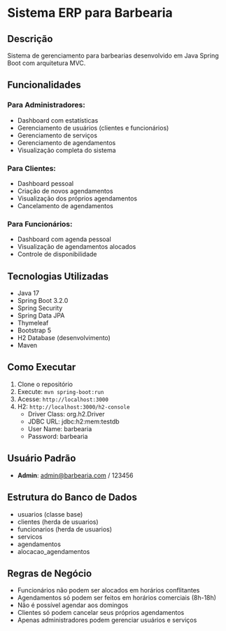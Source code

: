 # Sistema ERP para Barbearia

## Descrição
Sistema de gerenciamento para barbearias desenvolvido em Java Spring Boot com arquitetura MVC.

## Funcionalidades

### Para Administradores:
- Dashboard com estatísticas
- Gerenciamento de usuários (clientes e funcionários)
- Gerenciamento de serviços
- Gerenciamento de agendamentos
- Visualização completa do sistema

### Para Clientes:
- Dashboard pessoal
- Criação de novos agendamentos
- Visualização dos próprios agendamentos
- Cancelamento de agendamentos

### Para Funcionários:
- Dashboard com agenda pessoal
- Visualização de agendamentos alocados
- Controle de disponibilidade

## Tecnologias Utilizadas
- Java 17
- Spring Boot 3.2.0
- Spring Security
- Spring Data JPA
- Thymeleaf
- Bootstrap 5
- H2 Database (desenvolvimento)
- Maven

## Como Executar

1. Clone o repositório
2. Execute: `mvn spring-boot:run`
3. Acesse: `http://localhost:3000`
4. H2: `http://localhost:3000/h2-console`
    - Driver Class: org.h2.Driver
    - JDBC URL: jdbc:h2:mem:testdb 
    - User Name: barbearia 
    - Password: barbearia

## Usuário Padrão
- **Admin**: admin@barbearia.com / 123456

## Estrutura do Banco de Dados
- usuarios (classe base)
- clientes (herda de usuarios)
- funcionarios (herda de usuarios)
- servicos
- agendamentos
- alocacao_agendamentos

## Regras de Negócio
- Funcionários não podem ser alocados em horários conflitantes
- Agendamentos só podem ser feitos em horários comerciais (8h-18h)
- Não é possível agendar aos domingos
- Clientes só podem cancelar seus próprios agendamentos
- Apenas administradores podem gerenciar usuários e serviços